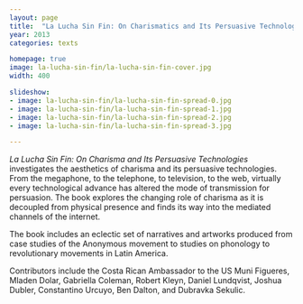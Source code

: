 ```yaml
---
layout: page
title:  "La Lucha Sin Fin: On Charismatics and Its Persuasive Technologies"
year: 2013
categories: texts

homepage: true
image: la-lucha-sin-fin/la-lucha-sin-fin-cover.jpg
width: 400

slideshow:
- image: la-lucha-sin-fin/la-lucha-sin-fin-spread-0.jpg
- image: la-lucha-sin-fin/la-lucha-sin-fin-spread-1.jpg
- image: la-lucha-sin-fin/la-lucha-sin-fin-spread-2.jpg
- image: la-lucha-sin-fin/la-lucha-sin-fin-spread-3.jpg

---
```


*La Lucha Sin Fin: On Charisma and Its Persuasive Technologies* investigates the aesthetics of charisma and its persuasive technologies. From the megaphone, to the telephone, to television, to the web, virtually every technological advance has altered the mode of transmission for persuasion. The book explores the changing role of charisma as it is decoupled from physical presence and finds its way into the mediated channels of the internet. 

The book includes an eclectic set of narratives and artworks produced from case studies of the Anonymous movement to studies on phonology to revolutionary movements in Latin America. 

Contributors include the Costa Rican Ambassador to the US Muni Figueres, Mladen Dolar, Gabriella Coleman, Robert Kleyn, Daniel 
Lundqvist, Joshua Dubler, Constantino Urcuyo, Ben Dalton, and 
Dubravka Sekulic.
